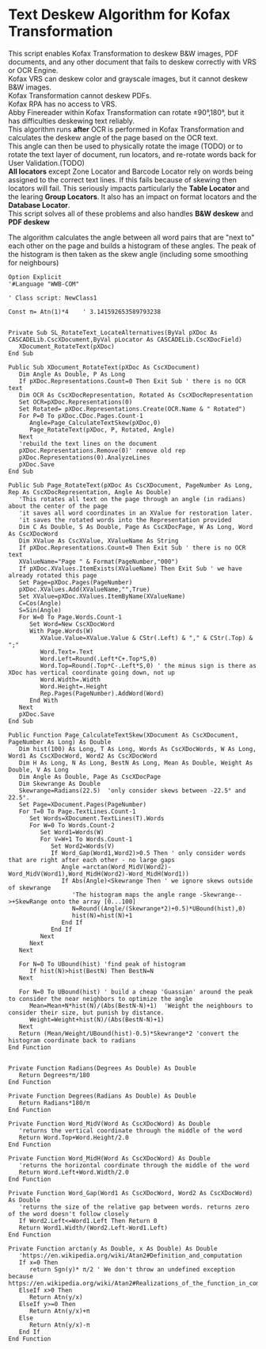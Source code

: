# Text Deskew Algorithm for Kofax Transformation
This script enables Kofax Transformation to deskew B&W images, PDF documents, and any other document that fails to deskew correctly with VRS or OCR Engine.  
Kofax VRS can deskew color and grayscale images, but it cannot deskew B&W images.  
Kofax Transformation cannot deskew PDFs.  
Kofax RPA has no access to VRS.  
Abby Finereader within Kofax Transformation can rotate ±90°,180°, but it has difficulties deskewing text reliably.  
This algorithm runs **after** OCR is performed in Kofax Transformation and calculates the deskew angle of the page based on the OCR text.  
This angle can then be used to physically rotate the image (TODO) or to rotate the text layer of document, run locators, and re-rotate words back for User Validation.(TODO)  
**All locators** except Zone Locator and Barcode Locator rely on words being assigned to the correct text lines. If this fails because of skewing then locators will fail. This seriously impacts particularly the **Table Locator** and the learing **Group Locators**. It also has an impact on format locators and the **Database Locator**.  
This script solves all of these problems and also handles **B&W deskew** and **PDF deskew**  

The algorithm calculates the angle between all word pairs that are "next to" each other on the page and builds a histogram of these angles. The peak of the histogram is then taken as the skew angle (including some smoothing for neighbours)

```vba
Option Explicit
'#Language "WWB-COM"

' Class script: NewClass1

Const π= Atn(1)*4    ' 3.141592653589793238


Private Sub SL_RotateText_LocateAlternatives(ByVal pXDoc As CASCADELib.CscXDocument,ByVal pLocator As CASCADELib.CscXDocField)
   XDocument_RotateText(pXDoc)
End Sub

Public Sub XDocument_RotateText(pXDoc As CscXDocument)
   Dim Angle As Double, P As Long
   If pXDoc.Representations.Count=0 Then Exit Sub ' there is no OCR text
   Dim OCR As CscXDocRepresentation, Rotated As CscXDocRepresentation
   Set OCR=pXDoc.Representations(0)
   Set Rotated= pXDoc.Representations.Create(OCR.Name & " Rotated")
   For P=0 To pXDoc.CDoc.Pages.Count-1
      Angle=Page_CalculateTextSkew(pXDoc,0)
      Page_RotateText(pXDoc, P, Rotated, Angle)
   Next
   'rebuild the text lines on the document
   pXDoc.Representations.Remove(0)' remove old rep
   pXDoc.Representations(0).AnalyzeLines
   pXDoc.Save
End Sub

Public Sub Page_RotateText(pXDoc As CscXDocument, PageNumber As Long, Rep As CscXDocRepresentation, Angle As Double)
   'This rotates all text on the page through an angle (in radians) about the center of the page
   'it saves all word coordinates in an XValue for restoration later.
   'it saves the rotated words into the Representation provided
   Dim C As Double, S As Double, Page As CscXDocPage, W As Long, Word As CscXDocWord
   Dim XValue As CscXValue, XValueName As String
   If pXDoc.Representations.Count=0 Then Exit Sub ' there is no OCR text
   XValueName="Page " & Format(PageNumber,"000")
   If pXDoc.XValues.ItemExists(XValueName) Then Exit Sub ' we have already rotated this page
   Set Page=pXDoc.Pages(PageNumber)
   pXDoc.XValues.Add(XValueName,"",True)
   Set XValue=pXDoc.XValues.ItemByName(XValueName)
   C=Cos(Angle)
   S=Sin(Angle)
   For W=0 To Page.Words.Count-1
      Set Word=New CscXDocWord
      With Page.Words(W)
         XValue.Value=XValue.Value & CStr(.Left) & "," & CStr(.Top) & ";"
         Word.Text=.Text
         Word.Left=Round(.Left*C+.Top*S,0)
         Word.Top=Round(.Top*C-.Left*S,0) ' the minus sign is there as XDoc has vertical coordinate going down, not up
         Word.Width=.Width
         Word.Height=.Height
         Rep.Pages(PageNumber).AddWord(Word)
      End With
   Next
   pXDoc.Save
End Sub

Public Function Page_CalculateTextSkew(XDocument As CscXDocument, PageNumber As Long) As Double
   Dim hist(100) As Long, T As Long, Words As CscXDocWords, W As Long, Word1 As CscXDocWord, Word2 As CscXDocWord
   Dim H As Long, N As Long, BestN As Long, Mean As Double, Weight As Double, V As Long
   Dim Angle As Double, Page As CscXDocPage
   Dim Skewrange As Double
   Skewrange=Radians(22.5)  'only consider skews between -22.5° and 22.5°.
   Set Page=XDocument.Pages(PageNumber)
   For T=0 To Page.TextLines.Count-1
      Set Words=XDocument.TextLines(T).Words
      For W=0 To Words.Count-2
         Set Word1=Words(W)
         For V=W+1 To Words.Count-1
            Set Word2=Words(V)
            If Word_Gap(Word1,Word2)>0.5 Then ' only consider words that are right after each other - no large gaps
               Angle =arctan(Word_MidV(Word2)-Word_MidV(Word1),Word_MidH(Word2)-Word_MidH(Word1))
               If Abs(Angle)<Skewrange Then ' we ignore skews outside of skewrange
                  'The histogram maps the angle range -Skewrange-->+SkewRange onto the array [0...100]
                  N=Round((Angle/(Skewrange*2)+0.5)*UBound(hist),0)
                  hist(N)=hist(N)+1
               End If
            End If
         Next
      Next
   Next

   For N=0 To UBound(hist) 'find peak of histogram
      If hist(N)>hist(BestN) Then BestN=N
   Next

   For N=0 To UBound(hist) ' build a cheap 'Guassian' around the peak to consider the near neighbors to optimize the angle
      Mean=Mean+N*hist(N)/(Abs(BestN-N)+1)  'Weight the neighbours to consider their size, but punish by distance.
      Weight=Weight+hist(N)/(Abs(BestN-N)+1)
   Next
   Return (Mean/Weight/UBound(hist)-0.5)*Skewrange*2 'convert the histogram coordinate back to radians
End Function


Private Function Radians(Degrees As Double) As Double
   Return Degrees*π/180
End Function

Private Function Degrees(Radians As Double) As Double
   Return Radians*180/π
End Function

Private Function Word_MidV(Word As CscXDocWord) As Double
   'returns the vertical coordinate through the middle of the word
   Return Word.Top+Word.Height/2.0
End Function

Private Function Word_MidH(Word As CscXDocWord) As Double
   'returns the horizontal coordinate through the middle of the word
   Return Word.Left+Word.Width/2.0
End Function

Private Function Word_Gap(Word1 As CscXDocWord, Word2 As CscXDocWord) As Double
   'returns the size of the relative gap between words. returns zero of the word doesn't follow closely
   If Word2.Left<=Word1.Left Then Return 0
   Return Word1.Width/(Word2.Left-Word1.Left)
End Function

Private Function arctan(y As Double, x As Double) As Double
   'https://en.wikipedia.org/wiki/Atan2#Definition_and_computation
   If x=0 Then
      return Sgn(y)* π/2 ' We don't throw an undefined exception because https://en.wikipedia.org/wiki/Atan2#Realizations_of_the_function_in_common_computer_languages
   ElseIf x>0 Then
      Return Atn(y/x)
   ElseIf y>=0 Then
      Return Atn(y/x)+π
   Else
      Return Atn(y/x)-π
   End If
End Function

```
